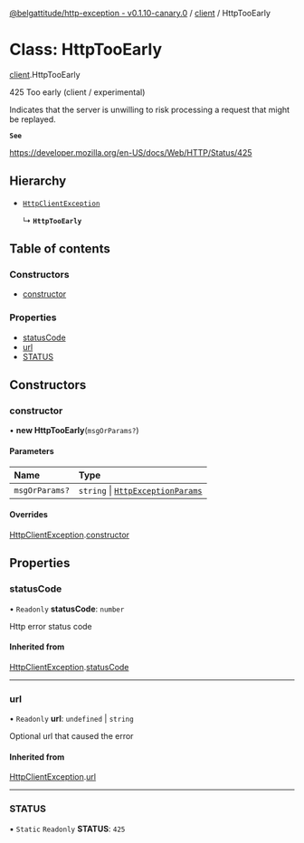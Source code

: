 [@belgattitude/http-exception - v0.1.10-canary.0](../README.md) / [client](../modules/client.md) / HttpTooEarly

# Class: HttpTooEarly

[client](../modules/client.md).HttpTooEarly

425 Too early (client / experimental)

Indicates that the server is unwilling to risk processing a request that might be replayed.

**`See`**

https://developer.mozilla.org/en-US/docs/Web/HTTP/Status/425

## Hierarchy

- [`HttpClientException`](base.HttpClientException.md)

  ↳ **`HttpTooEarly`**

## Table of contents

### Constructors

- [constructor](client.HttpTooEarly.md#constructor)

### Properties

- [statusCode](client.HttpTooEarly.md#statuscode)
- [url](client.HttpTooEarly.md#url)
- [STATUS](client.HttpTooEarly.md#status)

## Constructors

### constructor

• **new HttpTooEarly**(`msgOrParams?`)

#### Parameters

| Name           | Type                                                                         |
| :------------- | :--------------------------------------------------------------------------- |
| `msgOrParams?` | `string` \| [`HttpExceptionParams`](../modules/types.md#httpexceptionparams) |

#### Overrides

[HttpClientException](base.HttpClientException.md).[constructor](base.HttpClientException.md#constructor)

## Properties

### statusCode

• `Readonly` **statusCode**: `number`

Http error status code

#### Inherited from

[HttpClientException](base.HttpClientException.md).[statusCode](base.HttpClientException.md#statuscode)

---

### url

• `Readonly` **url**: `undefined` \| `string`

Optional url that caused the error

#### Inherited from

[HttpClientException](base.HttpClientException.md).[url](base.HttpClientException.md#url)

---

### STATUS

▪ `Static` `Readonly` **STATUS**: `425`
